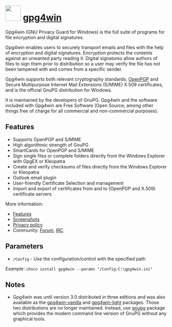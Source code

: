 # <img src="https://cdn.jsdelivr.net/gh/chocolatey-community/chocolatey-coreteampackages@f1fbac85edfe6ace114f8ad50023739b2494bb31/icons/gpg4win.png" width="48" height="48"/> [gpg4win](https://chocolatey.org/packages/gpg4win)

Gpg4win (GNU Privacy Guard for Windows) is the full suite of programs for file encryption and digital signatures.

Gpg4win enables users to securely transport emails and files with the help of encryption and digital signatures. Encryption protects the contents against an unwanted party reading it. Digital signatures allow authors of files to sign them prior to distribution so a user may verify the file has not been tampered with and comes from a specific sender.

Gpg4win supports both relevant cryptography standards, [OpenPGP](http://www.ietf.org/rfc/rfc4880.txt) and Secure Multipurpose Internet Mail Extensions (S/MIME) X.509 certificates, and is the official GnuPG distribution for Windows.

It is maintained by the developers of GnuPG. Gpg4win and the software included with Gpg4win are Free Software (Open Source; among other things free of charge for all commercial and non-commercial purposes).

## Features

* Supports OpenPGP and S/MIME
* High algorithmic strength of GnuPG
* SmartCards for OpenPGP and S/MIME
* Sign single files or complete folders directly from the Windows Explorer with GpgEX or Kleopatra
* Create and verify checksums of files directly from the Windows Explorer or Kleopatra
* Outlook email plugin
* User-friendly Certificate Selection and management
* Import and export of certificates from and to (OpenPGP and X.509) certificate servers

More information:

* [Features](http://www.gpg4win.org/features.html)
* [Screenshots](http://www.gpg4win.org/screenshots.html)
* [Privacy policy](http://www.gpg4win.org/privacy-policy.html)
* Community: [Forum](http://wald.intevation.org/forum/forum.php?forum_id=21), [IRC](irc://irc.freenode.net/#gpg4win)

## Parameters

* `/Config` - Use the configuration/control with the specified path

*Example*: `choco install gpg4win --params "/Config:C:\gpg4win.ini"`

## Notes

- Gpg4win was until version 3.0 distributed in three editions and was also available as the [gpg4win-vanilla](https://chocolatey.org/packages/gpg4win-vanilla) and [gpg4win-light](https://chocolatey.org/packages/gpg4win-light) packages. Those two distributions are no longer maintained. Instead, use [gnupg](https://chocolatey.org/packages/gnupg) package which provides the modern command line version of GnuPG without any graphical tools.
